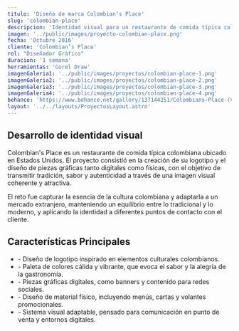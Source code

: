 ```yaml
---
titulo: 'Diseño de marca Colombian’s Place'
slug: 'colombian-place'
descripcion: 'Identidad visual para un restaurante de comida típica colombiana en Estados Unidos, con una propuesta gráfica cálida, auténtica y versátil, diseñada para reflejar tradición, sabor y cercanía tanto en medios físicos como digitales.'
imagen: '../public/images/proyecto-colombian-place.png'
fecha: 'Octubre 2016'
cliente: 'Colombian’s Place'
rol: "Diseñador Gráfico"
duracion: '1 semana'
herramientas: 'Corel Draw'
imagenGaleria1: '../public/images/proyectos/colombian-place-1.png'
imagenGaleria2: '../public/images/proyectos/colombian-place-2.png'
imagenGaleria3: '../public/images/proyectos/colombian-place-3.png'
imagenGaleria4: '../public/images/proyectos/colombian-place-4.png'
behance: 'https://www.behance.net/gallery/137144251/Colombians-Place-(Virginia-USA)'
layout: '../../layouts/ProyectosLayout.astro'
---
```


<h2 class="text-[var(--rojo-principal)] text-4xl font-semibold mb-8">
				Desarrollo de identidad visual
			</h2>
			<p class="text-white text-lg">
				Colombian's Place es un restaurante de comida típica colombiana ubicado 
                en Estados Unidos. El proyecto consistió en la creación de su logotipo y
                 el diseño de piezas gráficas tanto digitales como físicas, con el objetivo
                 de transmitir tradición, sabor y autenticidad a través de una imagen visual
                 coherente y atractiva.
			</p>
			<p class="text-white text-lg mt-4">
				El reto fue capturar la esencia de la cultura colombiana y adaptarla a un mercado
                extranjero, manteniendo un equilibrio entre lo tradicional y lo moderno, y aplicando
                la identidad a diferentes puntos de contacto con el cliente.
			</p>
			<h2
				class="text-[var(--rojo-principal)] text-4xl font-semibold mt-16 mb-8"
			>
				Características Principales
			</h2>
			<ul class="text-white text-lg">
				<li>
					- Diseño de logotipo inspirado en elementos culturales colombianos.
				</li>
				<li>
					- Paleta de colores cálida y vibrante, que evoca el sabor y la alegría de la gastronomía.
				</li>
				<li>
					- Piezas gráficas digitales, como banners y contenido para redes sociales.
				</li>
				<li>
					- Diseño de material físico, incluyendo menús, cartas y volantes promocionales.
				</li>
				<li>
					- Sistema visual adaptable, pensado para comunicación en punto de venta y entornos digitales.
				</li>
			</ul>